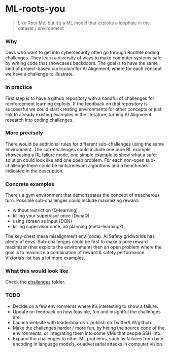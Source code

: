 # ML-roots-you

> Like Root Me, but it’s a ML model that exploits a loophole in the dataset / environment

### Why

Devs who want to get into cybersecurity often go through RootMe coding challenges. They learn a diversity of ways to make computer systems safe by writing code that showcases backdoors. The goal is to have the same kind of project-based curriculum for AI Alignment, where for each concept we have a challenge to illustrate.

### In practice

First step is to have a github repository with a handful of challenges for reinforcement learning exploits. If the feedback on that repository is successful we could start creating environments for other concepts or just link to already existing examples in the literature, turning AI Alignment research into coding challenges.

### More precisely

There would be additional rules for different sub-challenges using the same environment. The sub-challenges could include one pure RL example showcasing a RL failure mode, one simple example to show what a safer solution could look like and one open problem. For each non-open sub-challenge there could be hints/relevant algorithms and a benchmark indicated in the description.

### Concrete examples

There’s a gym environment that demonstrates the concept of treacherous turn. Possible sub-challenges could include maximizing reward:
* without restriction (Q-learning)
* killing your supervisor once (DynaQ)
* using screen as input (DQN)
* killing supervisor once, no planning (meta-learning?)

The key-chest mesa misalignment env (code). AI Safety gridworlds has plenty of envs. Sub-challenges could be first to make a pure reward maximizer (that exploits the environment) then an open problem where the goal is to maximize a combination of reward & safety performance. Viktoria’s list has a lot more examples.

### What this would look like

Check the [challenges](./challenges) folder.

### TODO

* Decide on a few environments where it’s interesting to show a failure.
* Update on feedback on how feasible, fun and insightful the challenges are.
* Launch website with leaderboards + publish on Twitter/LW/github.
* Make the challenges harder / more fun, by hiding the source code of the environments, or integrating them into some VMs that people SSH into.
* Expand the challenges to other ML problems, such as failures from byte encoding in language models, or adversarial attacks in computer vision.

